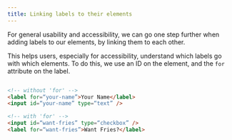 ```yaml
---
title: Linking labels to their elements
---
```


<div class="panels">
<div>

For general usability and accessibility, we can go one step further when adding labels to our elements, by linking them to each other.

This helps users, especially for accessibility, understand which labels go with which elements. To do this, we use an ID on the element, and the `for` attribute on the label.

</div>
<div>

~~~html

<!-- without 'for' -->
<label for=“your-name”>Your Name</label>
<input id=“your-name” type=“text” />

<!-- with 'for' -->
<input id=“want-fries” type=“checkbox” />
<label for=“want-fries”>Want Fries?</label>

~~~

</div>
</div>